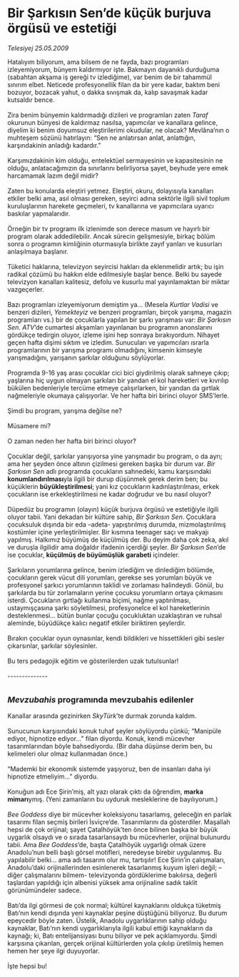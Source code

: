 # Bir Şarkısın Sen’de küçük burjuva örgüsü ve estetiği

*Telesiyej 25.05.2009*

<div class="taraf_structure_2col_1zq">
<div class="margen_n">



 <p>Hatalıyım biliyorum, ama bilsem de ne fayda, bazı programları izleyemiyorum, bünyem kaldırmıyor işte. Bakmayın dayanıklı durduğuma (sabahtan akşama iş gereği tv izlediğime), var benim de bir tahammül sınırım elbet. Neticede profesyonellik filan da bir yere kadar, baktım beni bozuyor, bozacak yahut, o dakka sıvışmak da, kalıp savaşmak kadar kutsaldır bence. <br/><br/>Zira benim bünyemin kaldırmadığı dizileri ve programları zaten <i>Taraf</i> okurunun bünyesi de kaldırmaz nasılsa, yapımcılar ve kanallara gelince, diyelim ki benim doyumsuz eleştirilerimi okudular, ne olacak? Mevlâna’nın o muhteşem sözünü hatırlayın: “Sen ne anlatırsan anlat, anlattığın, karşındakinin anladığı kadardır.” <br/><br/>Karşımızdakinin kim olduğu, entelektüel sermayesinin ve kapasitesinin ne olduğu, anlatacağımızın da sınırlarını belirliyorsa şayet, beyhude yere emek harcamamak lazım değil midir? <br/><br/>Zaten bu konularda eleştiri yetmez. Eleştiri, okuru, dolayısıyla kanalları etkiler belki ama, asıl olması gereken, seyirci adına sektörle ilgili sivil toplum kuruluşlarının harekete geçmeleri, tv kanallarına ve yapımcılara uyarıcı baskılar yapmalarıdır. <br/><br/>Örneğin bir tv programı ilk izlenimde son derece masum ve hayırlı bir program olarak addedilebilir. Ancak sürecin gelişmesiyle, birkaç bölüm sonra o programın kimliğinin oturmasıyla birlikte zayıf yanları ve kusurları anlaşılmaya başlanır. <br/><br/>Tüketici haklarına, televizyon seyircisi hakları da eklenmelidir artık; bu işin radikal çözümü bu hakkın elde edilmesiyle başlar bence. Belki bu sayede televizyon kanalları kalitesiz, defolu ve kusurlu mal yayınlamaktan bir miktar vazgeçerler. <br/><br/>Bazı programları izleyemiyorum demiştim ya... (Mesela <i>Kurtlar Vadisi</i> ve benzeri dizileri, <i>Yemekteyiz</i> ve benzeri programları, birçok yarışma, magazin programları vs.) bir de çocuklarla yapılan bir şarkı yarışması var:<i> Bir Şarkısın Sen.</i> <i>ATV</i>’de cumartesi akşamları yayınlanan bu programın anonslarını gördükçe tedirgin oluyor, izleme işini hep sonraya bırakıyordum. Nihayet geçen hafta dişimi sıktım ve izledim. Sunucuları ve yapımcıları ısrarla programlarının bir yarışma programı olmadığını, kimsenin kimseyle yarışmadığını, yarışanın şarkılar olduğunu söylüyorlar. <br/><br/>Programda 9-16 yaş arası çocuklar cici bici giydirilmiş olarak sahneye çıkıp; yaşlarına hiç uygun olmayan şarkıları bir yandan el kol hareketleri ve kıvrılıp bükülen bedenleriyle tercüme etmeye çalışırlarken, bir yandan da gırtlak nağmeleriyle okumaya çalışıyorlar. Ve her hafta biri birinci oluyor SMS’lerle. <br/><br/>Şimdi bu program, yarışma değilse ne? <br/><br/>Müsamere mi? <br/><br/>O zaman neden her hafta biri birinci oluyor? <br/><br/>Çocuklar değil, şarkılar yarışıyorsa yine yarışmadır bu program, o da ayrı; ama her şeyden önce altının çizilmesi gereken başka bir durum var.<i> Bir Şarkısın Sen</i> adlı programda çocukların sahnedeki, kamu karşısındaki<b> konumlandırılması</b>yla ilgili bir durup düşünmek gerek derim ben; bu küçüklerin <b>büyükleştirilmesi</b>;<b> </b>yani kız çocukların kadınlaştırılması, erkek çocukların ise erkekleştirilmesi ne kadar doğrudur ve bu nasıl oluyor? <br/><br/>Düpedüz bu programın (olayın) küçük burjuva örgüsü ve estetiğiyle ilgili oluyor tabii. Yani dekadan bir kültüre sahip, <i>Bir Şarkısın Sen</i>. Çocuklara çocuksuluk dışında bir eda –adeta- yapıştırılmış durumda, mizmolaştırılmış kostümler içine yerleştirilmişler. Bir kısmına teenager saçı ve makyajı yapılmış. Halkımız büyümüş de küçülmüş der. Bu deyim daha çok zeka, akıl ve duruşla ilgilidir ama doğaldır ifadenin içerdiği şeyler. <i>Bir Şarkısın Sen</i>’de ise çocuklar, <b>küçülmüş de büyümüşlük garabeti</b> içindeler. <br/><br/>Şarkıların yorumlarına gelince, benim izlediğim ve dinlediğim bölümde, çocukların gerek vücut dili yorumları, gerekse ses yorumları büyük ve profesyonel şarkıcı yorumlarının taklidi ve zorlaması halindeydi. Gönül, bu şarkılarda bu tür zorlamaların yerine çocuksu yorumların ortaya çıkmasını isterdi. Çocukların gırtlağı kullanma biçimi, nağme yaptırılması, ustaymışçasına şarkı söyletilmesi, profesyonelce el kol hareketlerinin desteklenmesi... bütün bunlar çocuğu çocukluktan uzaklaştıran ve ruhsal aleminde, büyüdükçe kalıcı negatif etkiler biriktiren şeylerdir. <br/><br/>Bırakın çocuklar oyun oynasınlar, kendi bildikleri ve hissettikleri gibi sesler çıkarsınlar, şarkılar söylesinler. <br/><br/>Bu ters pedagojik eğitim ve gösterilerden uzak tutulsunlar! <br/><br/>--------------<i> <br/><br/><br/><font size="4"><strong>Mevzubahis</strong></font></i><font size="4"><strong> programında mevzubahis edilenler <br/></strong></font><br/>Kanallar arasında gezinirken <i>SkyTürk</i>’te durmak zorunda kaldım. <br/><br/>Sunucunun karşısındaki konuk tuhaf şeyler söylüyordu çünkü; “Manipüle ediyor, hipnotize ediyor...” filan diyordu. Konuk, kendi mücevher tasarımlarından böyle bahsediyordu. (Bir daha düşünse derim ben, bu kelimeleri olur olmaz kullanmadan önce.) <br/><br/>“Mademki bir ekonomik sistemde yaşıyoruz, ben de insanları daha iyi hipnotize etmeliyim...” diyordu. <br/><br/>Konuğun adı Ece Şirin’miş, alt yazı olarak çıktı da öğrendim, <b>marka mimarı</b>ymış. (Yeni zamanların bu uyduruk mesleklerine de bayılıyorum.) <i><br/><br/>Bee Goddess</i> diye bir mücevher koleksiyonu tasarlamış, geleceğin en parlak tasarımı filan seçmiş birileri İsviçre’de. Tasarımlarını da gösterdiler. Maşallah hepsi de çok orijinal; şayet Çatalhöyük’ten önce bilinen başka bir büyük uygarlık olsaydı ve o sırada tasarlansaydı bu mücevherler, orijinal bulunurdu tabii. Ama <i>Bee Goddess</i>’de, başta Çatalhöyük uygarlığı olmak üzere Anadolu’nun belli başlı görsel motifleri, neredeyse birebir uygulanmış. Bu yapılabilir belki... ama adı tasarım olur mu, tartışılır! Ece Şirin’in çalışmaları, Anadolu’daki orijinallerinden esinlenerek tasarlanmış kuyum işleri değil; –diğer çalışmalarını bilmem- televizyonda gördüklerime bakılırsa, değerli taşlardan yapıldığı için albenisi yüksek ama orijinaline sadık taklit görünümündeler sadece. <br/><br/>Batı’da ilgi görmesi de çok normal; kültürel kaynaklarını oldukça tüketmiş Batı’nın kendi dışında yeni kaynaklar peşine düştüğünü biliyoruz. Bu durum epeycedir böyle zaten. Üstelik, Anadolu uygarlıklarının sahip olduğu kaynaklar, Batı’nın kendi uygarlıklarıyla ilgili kabul ettiği kaynakların da kaynağı; ki, Batı entelijansiyası bunu biliyor ve pek açıklamıyordu. Şimdi karşısına çıkarılan, gerçek orijinal kültürlerden yola çıkılıp üretilmiş hemen hemen her şeye ilgi duyuyorlar. <br/><br/>İşte hepsi bu!</p>
<br/>
<br/>
<br/>



<br/>


<div id="taraf_not">
</div>

</div>


</div>
